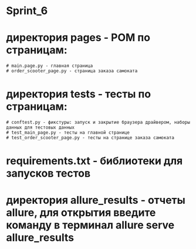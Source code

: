 # Sprint_6

# директория pages - POM по страницам:
    # main.page.py - главная страница
    # order_scooter_page.py - страница заказа самоката

# директория tests - тесты по страницам:
    # conftest.py - фикстуры: запуск и закрытие браузера драйвером, наборы данных для тестовых данных
    # test_main_page.py - тесты на главной странице
    # test_order_scooter_page.py - тесты на странице заказа самоката

# requirements.txt - библиотеки для запусков тестов

# директория allure_results - отчеты allure, для открытия введите команду в терминал allure serve allure_results
